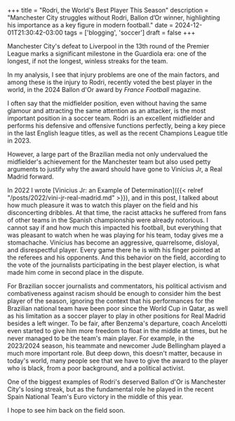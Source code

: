+++
title = "Rodri, the World's Best Player This Season"
description = "Manchester City struggles without Rodri, Ballon d’Or winner, highlighting his importance as a key figure in modern football."
date = 2024-12-01T21:30:42-03:00
tags = ['blogging', 'soccer']
draft = false
+++

Manchester City's defeat to Liverpool in the 13th round of the Premier League marks a significant milestone in the Guardiola era: one of the longest, if not the longest, winless streaks for the team.

In my analysis, I see that injury problems are one of the main factors, and among these is the injury to Rodri, recently voted the best player in the world, in the 2024 Ballon d'Or award by *France Football* magazine.

I often say that the midfielder position, even without having the same glamour and attracting the same attention as an attacker, is the most important position in a soccer team. Rodri is an excellent midfielder and performs his defensive and offensive functions perfectly, being a key piece in the last English league titles, as well as the recent Champions League title in 2023.

However, a large part of the Brazilian media not only undervalued the midfielder's achievement for the Manchester team but also used petty arguments to justify why the award should have gone to Vinícius Jr, a Real Madrid forward.

In 2022 I wrote [Vinicius Jr: an Example of Determination]({{< relref "/posts/2022/vini-jr-real-madrid.md" >}}), and in this post, I talked about how much pleasure it was to watch this player on the field and his disconcerting dribbles. At that time, the racist attacks he suffered from fans of other teams in the Spanish championship were already notorious. I cannot say if and how much this impacted his football, but everything that was pleasant to watch when he was playing for his team, today gives me a stomachache. Vinícius has become an aggressive, quarrelsome, disloyal, and disrespectful player. Every game there he is with his finger pointed at the referees and his opponents. And this behavior on the field, according to the vote of the journalists participating in the best player election, is what made him come in second place in the dispute.

For Brazilian soccer journalists and commentators, his political activism and combativeness against racism should be enough to consider him the best player of the season, ignoring the context that his performances for the Brazilian national team have been poor since the World Cup in Qatar, as well as his limitation as a soccer player to play in other positions for Real Madrid besides a left winger. To be fair, after Benzema's departure, coach Ancelotti even started to give him more freedom to float in the middle at times, but he never managed to be the team's main player. For example, in the 2023/2024 season, his teammate and newcomer Jude Bellingham played a much more important role. But deep down, this doesn't matter, because in today's world, many people see that we have to give the award to the player who is black, from a poor background, and a political activist.

One of the biggest examples of Rodri's deserved Ballon d'Or is Manchester City's losing streak, but as the fundamental role he played in the recent Spain National Team's Euro victory in the middle of this year.

I hope to see him back on the field soon.